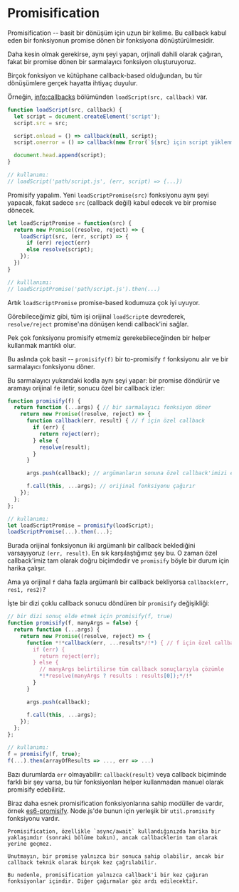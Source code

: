 # Promisification

Promisification -- basit bir dönüşüm için uzun bir kelime. Bu callback kabul eden bir fonksiyonun promise dönen bir fonksiyona dönüştürülmesidir.

Daha kesin olmak gerekirse, aynı şeyi yapan, orjinali dahili olarak çağıran, fakat bir promise dönen bir sarmalayıcı fonksiyon oluşturuyoruz.

Birçok fonksiyon ve kütüphane callback-based olduğundan, bu tür dönüşümlere gerçek hayatta ihtiyaç duyulur.

Örneğin, <info:callbacks> bölümünden `loadScript(src, callback)` var.

```js run
function loadScript(src, callback) {
  let script = document.createElement('script');
  script.src = src;

  script.onload = () => callback(null, script);
  script.onerror = () => callback(new Error(`${src} için script yüklenme hatası`));

  document.head.append(script);
}

// kullanımı:
// loadScript('path/script.js', (err, script) => {...})
```

Promisify yapalım. Yeni `loadScriptPromise(src)` fonksiyonu aynı şeyi yapacak, fakat sadece `src` (callback değil) kabul edecek ve bir promise dönecek.

```js
let loadScriptPromise = function(src) {
  return new Promise((resolve, reject) => {
    loadScript(src, (err, script) => {
      if (err) reject(err)
      else resolve(script);
    });
  })
}

// kulllanımı:
// loadScriptPromise('path/script.js').then(...)
```

Artık `loadScriptPromise` promise-based kodumuza çok iyi uyuyor.

Görebileceğimiz gibi, tüm işi orijinal `loadScript`e devrederek, `resolve/reject` promise'ına dönüşen kendi callback'ini sağlar.

Pek çok fonksiyonu promisify etmemiz gerekebileceğinden bir helper kullanmak mantıklı olur.

Bu aslında çok basit -- `promisify(f)` bir to-promisify `f` fonksiyonu alır ve bir sarmalayıcı fonksiyonu döner.

Bu sarmalayıcı yukarıdaki kodla aynı şeyi yapar: bir promise döndürür ve aramayı orijinal `f`e iletir, sonucu özel bir callback izler:

```js
function promisify(f) {
  return function (...args) { // bir sarmalayıcı fonksiyon döner
    return new Promise((resolve, reject) => {
      function callback(err, result) { // f için özel callback
        if (err) {
          return reject(err);
        } else {
          resolve(result);
        }
      }

      args.push(callback); // argümanların sonuna özel callback'imizi ekler

      f.call(this, ...args); // orijinal fonksiyonu çağırır
    });
  };
};

// kullanımı:
let loadScriptPromise = promisify(loadScript);
loadScriptPromise(...).then(...);
```

Burada orijinal fonksiyonun iki argümanlı bir callback beklediğini varsayıyoruz `(err, result)`. En sık karşılaştığımız şey bu. O zaman özel callback'imiz tam olarak doğru biçimdedir ve `promisify` böyle bir durum için harika çalışır.

Ama ya orijinal `f` daha fazla argümanlı bir callback bekliyorsa `callback(err, res1, res2)`?

İşte bir dizi çoklu callback sonucu döndüren bir `promisify` değişikliği:

```js
// bir dizi sonuç elde etmek için promisify(f, true) 
function promisify(f, manyArgs = false) {
  return function (...args) {
    return new Promise((resolve, reject) => {
      function *!*callback(err, ...results*/!*) { // f için özel callback'imiz
        if (err) {
          return reject(err);
        } else {
          // manyArgs belirtilirse tüm callback sonuçlarıyla çözümle
          *!*resolve(manyArgs ? results : results[0]);*/!*
        }
      }

      args.push(callback);

      f.call(this, ...args);
    });
  };
};

// kullanımı:
f = promisify(f, true);
f(...).then(arrayOfResults => ..., err => ...)
```

Bazı durumlarda `err` olmayabilir: `callback(result)` veya callback biçiminde farklı bir şey varsa, bu tür fonksiyonları helper kullanmadan manuel olarak promisify edebiliriz.

Biraz daha esnek promisification fonksiyonlarına sahip modüller de vardır, örnek [es6-promisify](https://github.com/digitaldesignlabs/es6-promisify). Node.js'de bunun için yerleşik bir `util.promisify` fonksiyonu vardır. 

```smart
Promisification, özellikle `async/await` kullandığınızda harika bir yaklaşımdır (sonraki bölüme bakın), ancak callbacklerin tam olarak yerine geçmez.

Unutmayın, bir promise yalnızca bir sonuca sahip olabilir, ancak bir callback teknik olarak birçok kez çağrılabilir.

Bu nedenle, promisification yalnızca callback'i bir kez çağıran fonksiyonlar içindir. Diğer çağırmalar göz ardı edilecektir.
```
